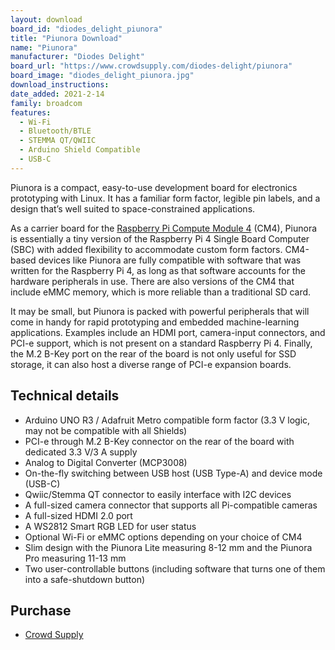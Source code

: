 ```yaml
---
layout: download
board_id: "diodes_delight_piunora"
title: "Piunora Download"
name: "Piunora"
manufacturer: "Diodes Delight"
board_url: "https://www.crowdsupply.com/diodes-delight/piunora"
board_image: "diodes_delight_piunora.jpg"
download_instructions: 
date_added: 2021-2-14
family: broadcom
features:
  - Wi-Fi
  - Bluetooth/BTLE
  - STEMMA QT/QWIIC
  - Arduino Shield Compatible
  - USB-C
---
```


Piunora is a compact, easy-to-use development board for electronics prototyping with Linux. It has a familiar form factor, legible pin labels, and a design that’s well suited to space-constrained applications.

As a carrier board for the [Raspberry Pi Compute Module 4](https://www.raspberrypi.org/products/compute-module-4/?variant=raspberry-pi-cm4001000) (CM4), Piunora is essentially a tiny version of the Raspberry Pi 4 Single Board Computer (SBC) with added flexibility to accommodate custom form factors. CM4-based devices like Piunora are fully compatible with software that was written for the Raspberry Pi 4, as long as that software accounts for the hardware peripherals in use. There are also versions of the CM4 that include eMMC memory, which is more reliable than a traditional SD card.

It may be small, but Piunora is packed with powerful peripherals that will come in handy for rapid prototyping and embedded machine-learning applications. Examples include an HDMI port, camera-input connectors, and PCI-e support, which is not present on a standard Raspberry Pi 4. Finally, the M.2 B-Key port on the rear of the board is not only useful for SSD storage, it can also host a diverse range of PCI-e expansion boards.

## Technical details

* Arduino UNO R3 / Adafruit Metro compatible form factor (3.3 V logic, may not be compatible with all Shields)
* PCI-e through M.2 B-Key connector on the rear of the board with dedicated 3.3 V/3 A supply
* Analog to Digital Converter (MCP3008)
* On-the-fly switching between USB host (USB Type-A) and device mode (USB-C)
* Qwiic/Stemma QT connector to easily interface with I2C devices
* A full-sized camera connector that supports all Pi-compatible cameras
* A full-sized HDMI 2.0 port
* A WS2812 Smart RGB LED for user status
* Optional Wi-Fi or eMMC options depending on your choice of CM4
* Slim design with the Piunora Lite measuring 8-12 mm and the Piunora Pro measuring 11-13 mm
* Two user-controllable buttons (including software that turns one of them into a safe-shutdown button)

## Purchase

* [Crowd Supply](https://www.crowdsupply.com/diodes-delight/piunora)
